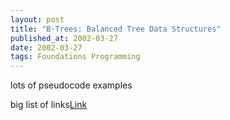```yaml
---
layout: post
title: "B-Trees: Balanced Tree Data Structures"
published_at: 2002-03-27
date: 2002-03-27
tags: Foundations Programming
---
```


lots of pseudocode examples  

big list of links[Link](http://www.bluerwhite.org/btree/)  